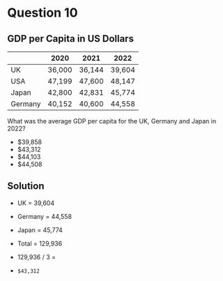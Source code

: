 # Question 10

## GDP per Capita in US Dollars

| |2020|2021|2022|
|---------|------|-----|-----|
|UK|36,000|36,144|39,604|
|USA|47,199|47,600|48,147|
|Japan|42,800|42,831|45,774|
|Germany|40,152|40,600|44,558|

What was the average GDP per capita for the UK, Germany and Japan in 2022?

* $39,858
* $43,312
* $44,103
* $44,508

## Solution

* UK = 39,604
* Germany = 44,558
* Japan = 45,774
* Total = 129,936

* 129,936 / 3 =
* `$43,312`
  